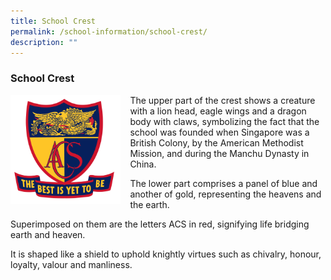 ```yaml
---
title: School Crest
permalink: /school-information/school-crest/
description: ""
---
```

### **School Crest**

<img src="/images/ACSP%20School%20Crest_Full%20Colour.png" style="width:35%;margin-right:15px;" align = "left">

The upper part of the crest shows a creature with a lion head, eagle wings and a dragon body with claws, symbolizing the fact that the school was founded when Singapore was a British Colony, by the American Methodist Mission, and during the Manchu Dynasty in China.

  

The lower part comprises a panel of blue and another of gold, representing the heavens and the earth.

  

Superimposed on them are the letters ACS in red, signifying life bridging earth and heaven. 

  

It is shaped like a shield to uphold knightly virtues such as chivalry, honour, loyalty, valour and manliness.
